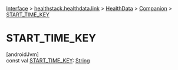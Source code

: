 
[Interface](../../../../interface.html) > [healthstack.healthdata.link](../../index.html) > [HealthData](../index.html) > [Companion](index.html) > [START_TIME_KEY](-s-t-a-r-t_-t-i-m-e_-k-e-y.html)



# START_TIME_KEY



[androidJvm]\
const val [START_TIME_KEY](-s-t-a-r-t_-t-i-m-e_-k-e-y.html): [String](https://kotlinlang.org/api/latest/jvm/stdlib/kotlin/-string/index.html)




